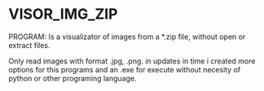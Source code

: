 # VISOR_IMG_ZIP
PROGRAM: Is a visualizator of images from a *.zip file, without open or extract files. 

Only read images with format .jpg, .png. in updates in time i created more options for this programs and an .exe for execute without necesity of python or other programing language.
